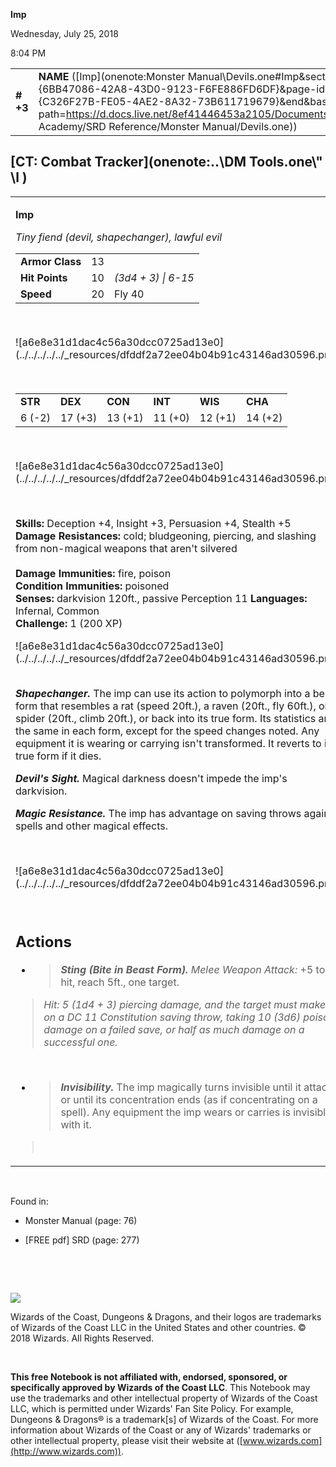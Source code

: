 **Imp**

Wednesday, July 25, 2018

8:04 PM

|           |                                                                                                                                                                                                                                                                                      |        |        |        |     |       |        |
|-----------|--------------------------------------------------------------------------------------------------------------------------------------------------------------------------------------------------------------------------------------------------------------------------------------|--------|--------|--------|-----|-------|--------|
| **\# +3** | **NAME** ([Imp](onenote:Monster Manual\\Devils.one#Imp&section-id={6BB47086-42A8-43D0-9123-F6FE886FD6DF}&page-id={C326F27B-FE05-4AE2-8A32-73B611719679}&end&base-path=https://d.docs.live.net/8ef41446453a2105/Documents/Adventure Academy/SRD Reference/Monster Manual/Devils.one)) | **13** | **10** | **10** | \-  | Notes | 200 XP |

## [CT: Combat Tracker](onenote:..\\DM Tools.one\\" \l )

<table><tbody><tr class="odd"><td><p><strong>Imp</strong></p><p><em>Tiny fiend (devil, shapechanger), lawful evil</em></p><table><tbody><tr class="odd"><td><strong>Armor Class</strong></td><td>13</td><td> </td></tr><tr class="even"><td><strong>Hit Points</strong></td><td>10</td><td><em>(3d4 + 3) | 6-15</em></td></tr><tr class="odd"><td><strong>Speed</strong></td><td>20</td><td>Fly 40</td></tr></tbody></table><p> </p><p>![a6e8e31d1dac4c56a30dcc0725ad13e0](../../../../../_resources/dfddf2a72ee04b04b91c43146ad30596.png)</p><p> </p><table><tbody><tr class="odd"><td><strong>STR</strong></td><td><strong>DEX</strong></td><td><strong>CON</strong></td><td><strong>INT</strong></td><td><strong>WIS</strong></td><td><strong>CHA</strong></td></tr><tr class="even"><td>6 (-2)</td><td>17 (+3)</td><td>13 (+1)</td><td>11 (+0)</td><td>12 (+1)</td><td>14 (+2)</td></tr></tbody></table><p> </p><p>![a6e8e31d1dac4c56a30dcc0725ad13e0](../../../../../_resources/dfddf2a72ee04b04b91c43146ad30596.png)</p><p> </p><p><strong>Skills:</strong> Deception +4, Insight +3, Persuasion +4, Stealth +5<br />
<strong>Damage Resistances:</strong> cold; bludgeoning, piercing, and slashing from non-magical weapons that aren't silvered<br />
<br />
<strong>Damage Immunities:</strong> fire, poison<br />
<strong>Condition Immunities:</strong> poisoned<br />
<strong>Senses:</strong> darkvision 120ft., passive Perception 11 <strong>Languages:</strong> Infernal, Common<br />
<strong>Challenge:</strong> 1 (200 XP)</p><p>![a6e8e31d1dac4c56a30dcc0725ad13e0](../../../../../_resources/dfddf2a72ee04b04b91c43146ad30596.png)</p><p><em><strong><br />
Shapechanger.</strong></em> The imp can use its action to polymorph into a beast form that resembles a rat (speed 20ft.), a raven (20ft., fly 60ft.), or a spider (20ft., climb 20ft.), or back into its true form. Its statistics are the same in each form, except for the speed changes noted. Any equipment it is wearing or carrying isn't transformed. It reverts to its true form if it dies.</p><p><em><strong>Devil's Sight.</strong></em> Magical darkness doesn't impede the imp's darkvision.</p><p><em><strong>Magic Resistance.</strong></em> The imp has advantage on saving throws against spells and other magical effects.</p><p> </p><p>![a6e8e31d1dac4c56a30dcc0725ad13e0](../../../../../_resources/dfddf2a72ee04b04b91c43146ad30596.png)</p><p> </p><h2 id="actions"><strong>Actions</strong></h2><ul><li><blockquote><p><em><strong>Sting (Bite in Beast Form).</strong> Melee Weapon Attack:</em> +5 to hit, reach 5ft., one target.</p></blockquote></li></ul><blockquote><p><em>Hit: 5 (1d4 + 3) piercing damage, and the target must make on a DC 11 Constitution saving throw, taking 10 (3d6) poison damage on a failed save, or half as much damage on a successful one.</em></p></blockquote><p> </p><ul><li><blockquote><p><em><strong>Invisibility.</strong></em> The imp magically turns invisible until it attacks or until its concentration ends (as if concentrating on a spell). Any equipment the imp wears or carries is invisible with it.</p></blockquote></li></ul><blockquote><p> </p></blockquote></td></tr></tbody></table>

 

Found in:

-   Monster Manual (page: 76)

-   \[FREE pdf\] SRD (page: 277)

 

 

![](tmp\media\image2.png)

Wizards of the Coast, Dungeons & Dragons, and their logos are trademarks of Wizards of the Coast LLC in the United States and other countries. © 2018 Wizards. All Rights Reserved.

 

**This free Notebook is not affiliated with, endorsed, sponsored, or specifically approved by Wizards of the Coast LLC**. This Notebook may use the trademarks and other intellectual property of Wizards of the Coast LLC, which is permitted under Wizards' Fan Site Policy. For example, Dungeons & Dragons® is a trademark\[s\] of Wizards of the Coast. For more information about Wizards of the Coast or any of Wizards' trademarks or other intellectual property, please visit their website at ([www.wizards.com](http://www.wizards.com)).
